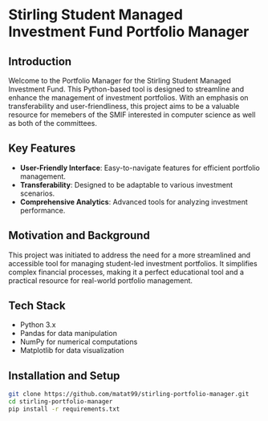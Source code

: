 # Stirling Student Managed Investment Fund Portfolio Manager

## Introduction
Welcome to the Portfolio Manager for the Stirling Student Managed Investment Fund. This Python-based tool is designed to streamline and enhance the management of investment portfolios. With an emphasis on transferability and user-friendliness, this project aims to be a valuable resource for memebers of the SMIF interested in computer science as well as both of the committees.

## Key Features
- **User-Friendly Interface**: Easy-to-navigate features for efficient portfolio management.
- **Transferability**: Designed to be adaptable to various investment scenarios.
- **Comprehensive Analytics**: Advanced tools for analyzing investment performance.

## Motivation and Background
This project was initiated to address the need for a more streamlined and accessible tool for managing student-led investment portfolios. It simplifies complex financial processes, making it a perfect educational tool and a practical resource for real-world portfolio management.

## Tech Stack
- Python 3.x
- Pandas for data manipulation
- NumPy for numerical computations
- Matplotlib for data visualization

## Installation and Setup
```bash
git clone https://github.com/matat99/stirling-portfolio-manager.git
cd stirling-portfolio-manager
pip install -r requirements.txt
